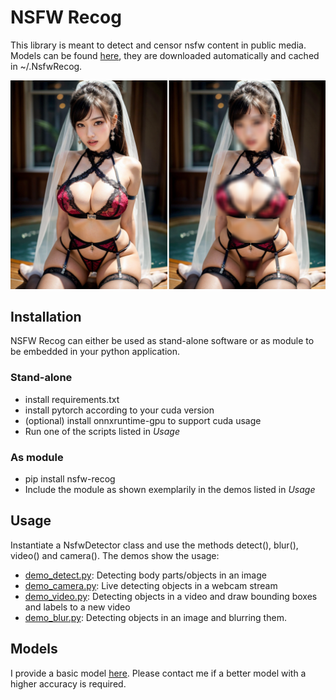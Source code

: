 # NSFW Recog
This library is meant to detect and censor nsfw content in public media. Models can be found
[here](https://github.com/padmalcom/nsfwrecog/releases/tag/nsfwrecog_v1), they are downloaded automatically and cached in ~/.NsfwRecog.

![sample image](https://raw.githubusercontent.com/padmalcom/nsfwrecog/main/graphics/sample.png)

## Installation
NSFW Recog can either be used as stand-alone software or as module to be embedded in your python application.

### Stand-alone
- install requirements.txt
- install pytorch according to your cuda version
- (optional) install onnxruntime-gpu to support cuda usage
- Run one of the scripts listed in *Usage*

### As module
- pip install nsfw-recog
- Include the module as shown exemplarily in the demos listed in *Usage*

## Usage
Instantiate a NsfwDetector class and use the methods detect(), blur(), video() and camera(). The demos show the usage:
- [demo_detect.py](https://github.com/padmalcom/nsfwrecog/blob/main/demo_detect.py): Detecting body parts/objects in an image
- [demo_camera.py](https://github.com/padmalcom/nsfwrecog/blob/main/demo_camera.py): Live detecting objects in a webcam stream
- [demo_video.py](https://github.com/padmalcom/nsfwrecog/blob/main/demo_video.py): Detecting objects in a video and draw bounding boxes and labels to a new video
- [demo_blur.py](https://github.com/padmalcom/nsfwrecog/blob/main/demo_blur.py): Detecting objects in an image and blurring them.

## Models
I provide a basic model [here](https://github.com/padmalcom/nsfwrecog/releases/tag/nsfwrecog_v1). Please contact me if a better model with a higher accuracy is required.
